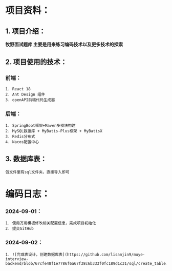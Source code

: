 # 项目资料：
## 1. 项目介绍：
**牧野面试题库 主要是用来练习编码技术以及更多技术的探索**

## 2. 项目使用的技术：
### 前端：
    1. React 18 
    2. Ant Design 组件
    3. openAPI前端代码生成器
### 后端：
    1. SpringBoot框架+Maven多模块构建
    2. MySQL数据库 + MyBatis-Plus框架 + MyBatisX
    3. Redis分布式
    4. Nacos配置中心

## 3. 数据库表：
    包文件里有sql文件夹，直接导入即可


# 编码日志：
###  2024-09-01：
    1. 使用万用模板修改相关配置信息，完成项目初始化
    2. 提交GitHub
###  2024-09-02：
    1. ![完成表设计，创建数据库表](https://github.com/lisanjin9/muye-interview-backend/blob/67cfe48f1e7786f6a67f38c6b333f0fc189d1c31/sql/create_table.sql)
